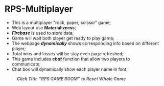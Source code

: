 # RPS-Multiplayer
* This is a multiplayer "rock, paper, scissor" game; 
* Web layout use **Materializecss**;
* ***Firebase*** is used to store data;
* Game will wait both player get ready to play game;
* The webpage ***dynamically*** shows corresponding info based on different player;
* Total wins and losses will be stay even page refreshed; 
* This game includes ***chat*** function that allow two players to communicate; 
* Chat box will dynamically show each player name in font;
> ***Click Title "RPS GAME ROOM" to Reset Whole Game***